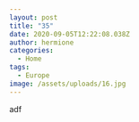 ```yaml
---
layout: post
title: "35"
date: 2020-09-05T12:22:08.038Z
author: hermione
categories:
  - Home
tags:
  - Europe
image: /assets/uploads/16.jpg
---
```

adf